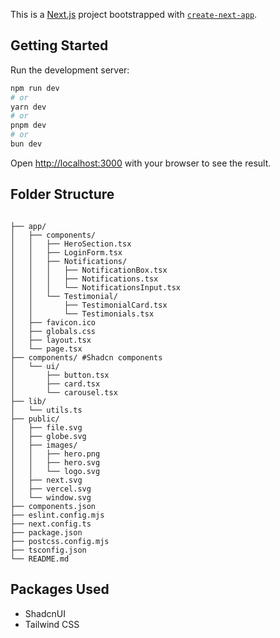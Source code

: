 This is a [Next.js](https://nextjs.org) project bootstrapped with [`create-next-app`](https://nextjs.org/docs/app/api-reference/cli/create-next-app).

## Getting Started

Run the development server:

```bash
npm run dev
# or
yarn dev
# or
pnpm dev
# or
bun dev
```

Open [http://localhost:3000](http://localhost:3000) with your browser to see the result.

## Folder Structure

```

├── app/
│   ├── components/
│   │   ├── HeroSection.tsx
│   │   ├── LoginForm.tsx
│   │   ├── Notifications/
│   │   │   ├── NotificationBox.tsx
│   │   │   ├── Notifications.tsx
│   │   │   └── NotificationsInput.tsx
│   │   └── Testimonial/
│   │       ├── TestimonialCard.tsx
│   │       └── Testimonials.tsx
│   ├── favicon.ico
│   ├── globals.css
│   ├── layout.tsx
│   └── page.tsx
├── components/ #Shadcn components
│   └── ui/
│       ├── button.tsx
│       ├── card.tsx
│       └── carousel.tsx
├── lib/
│   └── utils.ts
├── public/
│   ├── file.svg
│   ├── globe.svg
│   ├── images/
│   │   ├── hero.png
│   │   ├── hero.svg
│   │   └── logo.svg
│   ├── next.svg
│   ├── vercel.svg
│   └── window.svg
├── components.json
├── eslint.config.mjs
├── next.config.ts
├── package.json
├── postcss.config.mjs
├── tsconfig.json
└── README.md
```

## Packages Used

- ShadcnUI
- Tailwind CSS
